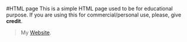 #HTML page
This is a simple HTML page used to be for educational purpose. 
If you are using this for commercial/personal use, please, give <b>credit</b>.
>My [Website](https://fabioardis.altervista.org).

